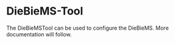 # DieBieMS-Tool
The DieBieMSTool can be used to configure the DieBieMS. More documentation will follow.
